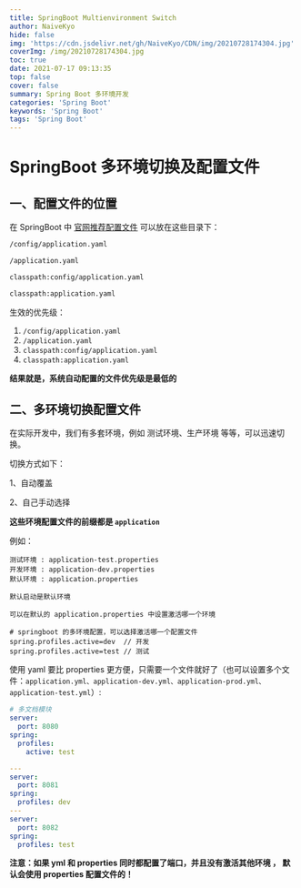 ```yaml
---
title: SpringBoot Multienvironment Switch
author: NaiveKyo
hide: false
img: 'https://cdn.jsdelivr.net/gh/NaiveKyo/CDN/img/20210728174304.jpg'
coverImg: /img/20210728174304.jpg
toc: true
date: 2021-07-17 09:13:35
top: false
cover: false
summary: Spring Boot 多环境开发
categories: 'Spring Boot'
keywords: 'Spring Boot'
tags: 'Spring Boot'
---
```




# SpringBoot 多环境切换及配置文件

## 一、配置文件的位置

在 SpringBoot 中 [官网推荐配置文件](https://docs.spring.io/spring-boot/docs/current/reference/html/features.html#features.external-config.files) 可以放在这些目录下：

```bash
/config/application.yaml

/application.yaml

classpath:config/application.yaml

classpath:application.yaml
```



生效的优先级：

1. `/config/application.yaml`
2. `/application.yaml`
3. `classpath:config/application.yaml`
4. `classpath:application.yaml`

**结果就是，系统自动配置的文件优先级是最低的**



## 二、多环境切换配置文件

在实际开发中，我们有多套环境，例如 测试环境、生产环境 等等，可以迅速切换。

切换方式如下：

1、自动覆盖

2、自己手动选择

**这些环境配置文件的前缀都是 `application`**



例如：

```properties
测试环境 : application-test.properties
开发环境 : application-dev.properties
默认环境 : application.properties

默认启动是默认环境

可以在默认的 application.properties 中设置激活哪一个环境

# springboot 的多环境配置，可以选择激活哪一个配置文件
spring.profiles.active=dev	// 开发
spring.profiles.active=test	// 测试
```



使用 yaml 要比 properties 更方便，只需要一个文件就好了（也可以设置多个文件：`application.yml、application-dev.yml、application-prod.yml、application-test.yml`）:

```yaml
# 多文档模块
server:
  port: 8080
spring:
  profiles:
    active: test

---
server:
  port: 8081
spring:
  profiles: dev
---
server:
  port: 8082
spring:
  profiles: test
```

**注意：如果 yml 和 properties 同时都配置了端口，并且没有激活其他环境 ， 默认会使用 properties 配置文件的！**
